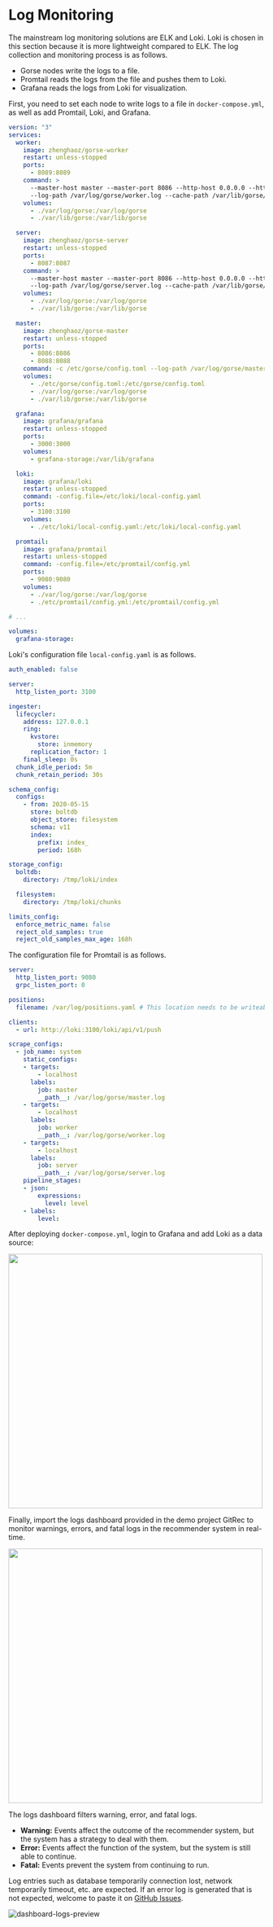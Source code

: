 # Log Monitoring

The mainstream log monitoring solutions are ELK and Loki. Loki is chosen in this section because it is more lightweight compared to ELK. The log collection and monitoring process is as follows.

- Gorse nodes write the logs to a file.
- Promtail reads the logs from the file and pushes them to Loki.
- Grafana reads the logs from Loki for visualization.

First, you need to set each node to write logs to a file in `docker-compose.yml`, as well as add Promtail, Loki, and Grafana.

```yaml
version: "3"
services:
  worker:
    image: zhenghaoz/gorse-worker
    restart: unless-stopped
    ports:
      - 8089:8089
    command: >
      --master-host master --master-port 8086 --http-host 0.0.0.0 --http-port 8089
      --log-path /var/log/gorse/worker.log --cache-path /var/lib/gorse/worker_cache.data
    volumes:
      - ./var/log/gorse:/var/log/gorse
      - ./var/lib/gorse:/var/lib/gorse

  server:
    image: zhenghaoz/gorse-server
    restart: unless-stopped
    ports:
      - 8087:8087
    command: >
      --master-host master --master-port 8086 --http-host 0.0.0.0 --http-port 8087
      --log-path /var/log/gorse/server.log --cache-path /var/lib/gorse/server_cache.data
    volumes:
      - ./var/log/gorse:/var/log/gorse
      - ./var/lib/gorse:/var/lib/gorse

  master:
    image: zhenghaoz/gorse-master
    restart: unless-stopped
    ports:
      - 8086:8086
      - 8088:8088
    command: -c /etc/gorse/config.toml --log-path /var/log/gorse/master.log --cache-path /var/lib/gorse/master_cache.data
    volumes:
      - ./etc/gorse/config.toml:/etc/gorse/config.toml
      - ./var/log/gorse:/var/log/gorse
      - ./var/lib/gorse:/var/lib/gorse

  grafana:
    image: grafana/grafana
    restart: unless-stopped
    ports:
      - 3000:3000
    volumes:
      - grafana-storage:/var/lib/grafana

  loki:
    image: grafana/loki
    restart: unless-stopped
    command: -config.file=/etc/loki/local-config.yaml
    ports:
      - 3100:3100
    volumes:
      - ./etc/loki/local-config.yaml:/etc/loki/local-config.yaml

  promtail:
    image: grafana/promtail
    restart: unless-stopped
    command: -config.file=/etc/promtail/config.yml
    ports:
      - 9080:9080
    volumes:
      - ./var/log/gorse:/var/log/gorse
      - ./etc/promtail/config.yml:/etc/promtail/config.yml

# ...

volumes:
  grafana-storage:
```

Loki's configuration file `local-config.yaml` is as follows.

```yaml
auth_enabled: false

server:
  http_listen_port: 3100

ingester:
  lifecycler:
    address: 127.0.0.1
    ring:
      kvstore:
        store: inmemory
      replication_factor: 1
    final_sleep: 0s
  chunk_idle_period: 5m
  chunk_retain_period: 30s

schema_config:
  configs:
    - from: 2020-05-15
      store: boltdb
      object_store: filesystem
      schema: v11
      index:
        prefix: index_
        period: 168h

storage_config:
  boltdb:
    directory: /tmp/loki/index

  filesystem:
    directory: /tmp/loki/chunks

limits_config:
  enforce_metric_name: false
  reject_old_samples: true
  reject_old_samples_max_age: 168h
```

The configuration file for Promtail is as follows.

```yaml
server:
  http_listen_port: 9080
  grpc_listen_port: 0

positions:
  filename: /var/log/positions.yaml # This location needs to be writeable by Promtail.

clients:
  - url: http://loki:3100/loki/api/v1/push

scrape_configs:
  - job_name: system
    static_configs:
    - targets:
        - localhost
      labels:
        job: master
        __path__: /var/log/gorse/master.log
    - targets:
        - localhost
      labels:
        job: worker
        __path__: /var/log/gorse/worker.log
    - targets:
        - localhost
      labels:
        job: server
        __path__: /var/log/gorse/server.log
    pipeline_stages:
    - json:
        expressions:
          level: level
    - labels:
        level:
```

After deploying `docker-compose.yml`, login to Grafana and add Loki as a data source:

<img src="img/ch3/loki.png" width="500">

Finally, import the logs dashboard provided in the demo project GitRec to monitor warnings, errors, and fatal logs in the recommender system in real-time.

<img src="img/ch3/dashboard-logs-json.png" width="500">

The logs dashboard filters warning, error, and fatal logs.

- **Warning:** Events affect the outcome of the recommender system, but the system has a strategy to deal with them.
- **Error:** Events affect the function of the system, but the system is still able to continue.
- **Fatal:** Events prevent the system from continuing to run.

Log entries such as database temporarily connection lost, network temporarily timeout, etc. are expected. If an error log is generated that is not expected, welcome to paste it on [GitHub Issues](https://github.com/zhenghaoz/gorse/issues).

![dashboard-logs-preview](/img/ch3/dashboard-logs-preview.jpeg)
